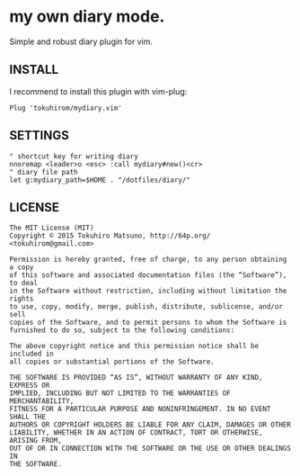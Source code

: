 my own diary mode.
==================

Simple and robust diary plugin for vim.

## INSTALL

I recommend to install this plugin with vim-plug:

    Plug 'tokuhirom/mydiary.vim'

## SETTINGS

    " shortcut key for writing diary
    nnoremap <leader>o <esc> :call mydiary#new()<cr>
    " diary file path
    let g:mydiary_path=$HOME . "/dotfiles/diary/"

## LICENSE

```
The MIT License (MIT)
Copyright © 2015 Tokuhiro Matsuno, http://64p.org/ <tokuhirom@gmail.com>

Permission is hereby granted, free of charge, to any person obtaining a copy
of this software and associated documentation files (the “Software”), to deal
in the Software without restriction, including without limitation the rights
to use, copy, modify, merge, publish, distribute, sublicense, and/or sell
copies of the Software, and to permit persons to whom the Software is
furnished to do so, subject to the following conditions:

The above copyright notice and this permission notice shall be included in
all copies or substantial portions of the Software.

THE SOFTWARE IS PROVIDED “AS IS”, WITHOUT WARRANTY OF ANY KIND, EXPRESS OR
IMPLIED, INCLUDING BUT NOT LIMITED TO THE WARRANTIES OF MERCHANTABILITY,
FITNESS FOR A PARTICULAR PURPOSE AND NONINFRINGEMENT. IN NO EVENT SHALL THE
AUTHORS OR COPYRIGHT HOLDERS BE LIABLE FOR ANY CLAIM, DAMAGES OR OTHER
LIABILITY, WHETHER IN AN ACTION OF CONTRACT, TORT OR OTHERWISE, ARISING FROM,
OUT OF OR IN CONNECTION WITH THE SOFTWARE OR THE USE OR OTHER DEALINGS IN
THE SOFTWARE.
```
